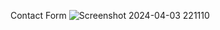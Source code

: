Contact Form
![Screenshot 2024-04-03 221110](https://github.com/zaidkhan022/Contact-form/assets/150169004/64ad6f89-9a8d-43f0-b550-14c96ccf15a3)
